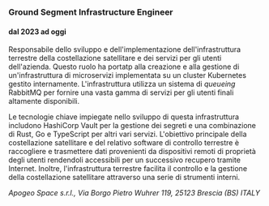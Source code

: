 
### Ground Segment Infrastructure Engineer 
#### dal 2023 ad oggi

Responsabile dello sviluppo e dell'implementazione dell'infrastruttura terrestre della costellazione satellitare e dei servizi per gli utenti dell'azienda. Questo ruolo ha portatp alla creazione e alla gestione di un'infrastruttura di microservizi implementata su un cluster Kubernetes gestito internamente. L'infrastruttura utilizza un sistema di *queueing* RabbitMQ per fornire una vasta gamma di servizi per gli utenti finali altamente disponibili.

Le tecnologie chiave impiegate nello sviluppo di questa infrastruttura includono HashiCorp Vault per la gestione dei segreti e una combinazione di Rust, Go e TypeScript per altri vari servizi. L'obiettivo principale della costellazione satellitare e del relativo software di controllo terrestre è raccogliere e trasmettere dati provenienti da dispositivi remoti di proprietà degli utenti rendendoli accessibili per un successivo recupero tramite Internet. Inoltre, l'infrastruttura terrestre facilita il controllo e la gestione della costellazione satellitare attraverso una serie di strumenti interni.

*Apogeo Space s.r.l., Via Borgo Pietro Wuhrer 119, 25123 Brescia (BS) ITALY*

